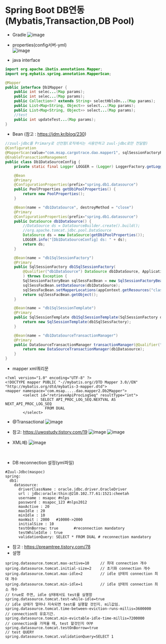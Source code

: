 # Spring Boot DB연동 (Mybatis,Transaction,DB Pool)

* Gradle
![image](https://user-images.githubusercontent.com/45334819/61801594-04b13700-ae6a-11e9-9f95-a25bbba5a280.png)  

* properties(config서버-yml)  
![image](https://user-images.githubusercontent.com/45334819/71927625-39773780-31d9-11ea-9ee9-60bad8c9dcd5.png)  

* java interface
``` java
import org.apache.ibatis.annotations.Mapper;
import org.mybatis.spring.annotation.MapperScan;

@Mapper
public interface Db1Mapper {
    public int selec...(Map params);
    public int selec...(Map params);
    public Collection<? extends String> selectHblsOn...(Map params);
    public List<Map<String, Object>> select...(Map params);
    public List<Map<String, Object>> select...(Map params);    
    //test
    public int updateTest...(Map params);
}
```

* Bean (참고 : https://jdm.kr/blog/230)  
``` java 
//zuul-jdbc를 Primary로 선언함(로직에서는 사용안하고 zuul-jdbc로만 전달함)
@Configuration
@MapperScan(value="com.msap.cargotrace.dao.mapper1", sqlSessionFactoryRef="db1SqlSessionFactory")
@EnableTransactionManagement
public class Db1DataSourceConfig {
    private static final Logger LOGGER = (Logger) LoggerFactory.getLogger(Db1DataSourceConfig.class);

    @Bean
    @Primary
    @ConfigurationProperties(prefix="spring.db1.datasource")
    public PoolProperties getDb1PoolProperties() {
        return new PoolProperties();
    }

    @Bean(name = "db1DataSource", destroyMethod = "close")
    @Primary
    @ConfigurationProperties(prefix="spring.db1.datasource")
    public DataSource db1DataSource() {
        //DataSource ds = DataSourceBuilder.create().build();
        //org.apache.tomcat.jdbc.pool.DataSource
        DataSource ds = new DataSource(getDb1PoolProperties());
        LOGGER.info("[Db1DataSourceConfig] ds: " + ds);
        return ds;
    }

    @Bean(name = "db1SqlSessionFactory")
    @Primary
    public SqlSessionFactory db1SqlSessionFactory(
        @Qualifier("db1DataSource") DataSource db1DataSource, ApplicationContext appContext
        ) throws Exception {
        SqlSessionFactoryBean sqlSessFacBean = new SqlSessionFactoryBean();
        sqlSessFacBean.setDataSource(db1DataSource);
        sqlSessFacBean.setMapperLocations(appContext.getResources("classpath:mapper/*.xml"));
        return sqlSessFacBean.getObject();
    }

    @Bean(name = "db1SqlSessionTemplate")
    @Primary
    public SqlSessionTemplate db1SqlSessionTemplate(SqlSessionFactory db1SqlSessFactory) {
        return new SqlSessionTemplate(db1SqlSessFactory);
    }

    @Bean(name = "db1DataSourceTransactionManager")
    @Primary
    public DataSourceTransactionManager transactionManager(@Qualifier("db1DataSource")DataSource db1Datasource) {
        return new DataSourceTransactionManager(db1Datasource);
    }
}
```
* mapper xml쿼리문
```
<?xml version="1.0" encoding="UTF-8" ?>
<!DOCTYPE mapper PUBLIC "-//mybatis.org//DTD Mapper 3.0//EN" "http://mybatis.org/dtd/mybatis-3-mapper.dtd">
<mapper namespace="com.msap.....dao.mapper2.Db2Mapper">
        <select id="retrieveApiProcLogSeq" resultType="int">
                SELECT API_PROC_LOG_SEQ.NEXTVAL AS NEXT_API_PROC_LOG_SEQ
                  FROM DUAL
        </select>
```

* @Transactional
![image](https://user-images.githubusercontent.com/45334819/61801729-3c1fe380-ae6a-11e9-844e-8acd8392eadc.png)

* 참고:  https://uwostudy.tistory.com/19
![image](https://user-images.githubusercontent.com/45334819/56146162-b4ac1400-5fe0-11e9-802a-f6c62367c414.png)
![image](https://user-images.githubusercontent.com/45334819/56146212-d0171f00-5fe0-11e9-9260-08e551cac90d.png)

*  XML예)
![image](https://user-images.githubusercontent.com/45334819/61801748-4a6dff80-ae6a-11e9-9820-f3cb70422df0.png)  
<br>

* DB reconnection 설정(yml파일)  
```
#Zuul-Jdbc(maspoc)
spring:
  db1:
    datasource:
      driverClassName : oracle.jdbc.driver.OracleDriver
      url : jdbc:oracle:thin:@210.102.77.61:1521:cheetah
      username : msapoc #nlps
      password : msapoc_123 #nlps2012
      maxActive : 20
      maxIdle : 20
      minIdle : 10
      maxWait : 2000   #10000->2000
      initialSize : 10
      testOnBorrow: true       #reconnection mandatory  
      testWhileIdle : true
      validationQuery: SELECT * FROM DUAL # reconnection mandatory  
```
- 참고 : https://preamtree.tistory.com/78
- 설명
```
spring.datasource.tomcat.max-active=10     // 최대 connection 개수
spring.datasource.tomcat.initial-size=2    // 초기화 connection 개수    
spring.datasource.tomcat.max-idle=2        // idle 상태의 connection 최대 개수        
spring.datasource.tomcat.min-idle=1        // idle 상태의 connection 최소 개수        
// true로 주면, idle 상태에서도 test를 실행함
spring.datasource.tomcat.test-while-idle=true    
// idle 상태가 얼마나 지속되면 test를 실행할 것인지. mil값임.
spring.datasource.tomcat.time-between-eviction-runs-millis=3600000    
// connection의 유효기간.
spring.datasource.tomcat.min-evictable-idle-time-millis=7200000    
// connection을 가져올 때, test 할것인지 여부    
spring.datasource.tomcat.testOnBorrow=true        
// test QUERY
spring.datasource.tomcat.validationQuery=SELECT 1 
```

